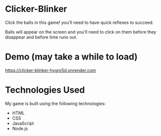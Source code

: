 # Clicker-Blinker
Click the balls in this game! you'll need to have quick reflexes to succeed.

Balls will appear on the screen and you'll need to click on them before they disappear and before time runs out. 

# Demo (may take a while to load)
https://clicker-blinker-hygro5d.onrender.com

# Technologies Used
My game is built using the following technologies:

- HTML
- CSS
- JavaScript
- Node.js
